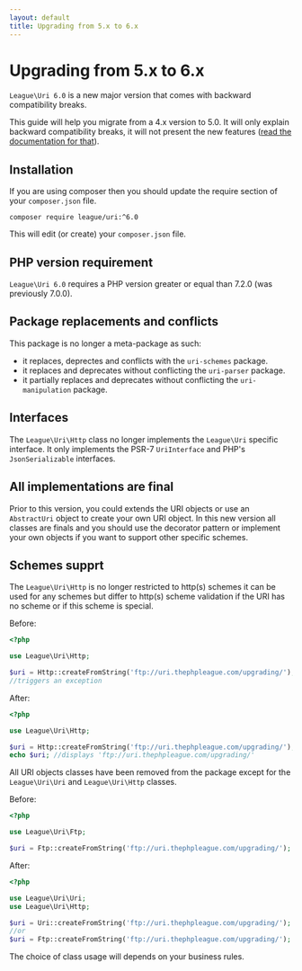 ```yaml
---
layout: default
title: Upgrading from 5.x to 6.x
---
```


# Upgrading from 5.x to 6.x

`League\Uri 6.0` is a new major version that comes with backward compatibility breaks.

This guide will help you migrate from a 4.x version to 5.0. It will only explain backward compatibility breaks, it will not present the new features ([read the documentation for that](/6.0/)).

## Installation

If you are using composer then you should update the require section of your `composer.json` file.

~~~
composer require league/uri:^6.0
~~~

This will edit (or create) your `composer.json` file.

## PHP version requirement

`League\Uri 6.0` requires a PHP version greater or equal than 7.2.0 (was previously 7.0.0).

## Package replacements and conflicts

This package is no longer a meta-package as such:

- it replaces, deprectes and conflicts with the `uri-schemes` package.
- it replaces and deprecates without conflicting the `uri-parser` package.
- it partially replaces and deprecates without conflicting the `uri-manipulation` package.

## Interfaces

The `League\Uri\Http` class no longer implements the `League\Uri` specific interface. It only implements the PSR-7 `UriInterface` and PHP's `JsonSerializable` interfaces.

## All implementations are final

Prior to this version, you could extends the URI objects or use an `AbstractUri` object to create your own URI object. In this new version all classes are finals and you should use the decorator pattern or implement your own objects if you want to support other specific schemes.

## Schemes supprt

The `League\Uri\Http` is no longer restricted to http(s) schemes it can be used for any schemes but differ to http(s) scheme validation if the URI has no scheme or if this scheme is special.

Before:

~~~php
<?php

use League\Uri\Http;

$uri = Http::createFromString('ftp://uri.thephpleague.com/upgrading/');
//triggers an exception
~~~

After:

~~~php
<?php

use League\Uri\Http;

$uri = Http::createFromString('ftp://uri.thephpleague.com/upgrading/');
echo $uri; //displays 'ftp://uri.thephpleague.com/upgrading/'
~~~

All URI objects classes have been removed from the package except for the `League\Uri\Uri` and `League\Uri\Http` classes.

Before:

~~~php
<?php

use League\Uri\Ftp;

$uri = Ftp::createFromString('ftp://uri.thephpleague.com/upgrading/');
~~~

After:

~~~php
<?php

use League\Uri\Uri;
use League\Uri\Http;

$uri = Uri::createFromString('ftp://uri.thephpleague.com/upgrading/');
//or
$uri = Ftp::createFromString('ftp://uri.thephpleague.com/upgrading/');
~~~

The choice of class usage will depends on your business rules.